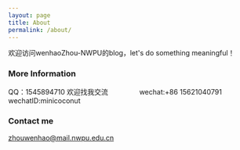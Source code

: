 ```yaml
---
layout: page
title: About
permalink: /about/
---
```


欢迎访问wenhaoZhou-NWPU的blog，let's do something meaningful！

### More Information

QQ：1545894710 欢迎找我交流   &emsp;&emsp;&emsp;&emsp;
wechat:+86 15621040791 wechatID:minicoconut

### Contact me

[zhouwenhao@mail.nwpu.edu.cn](mailto:email@mail.nwpu.edu.cn)
